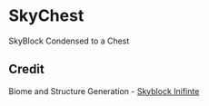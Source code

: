 # SkyChest

SkyBlock Condensed to a Chest

## Credit

Biome and Structure Generation - [Skyblock Inifinte](https://modrinth.com/datapack/skyblock-infinite)
